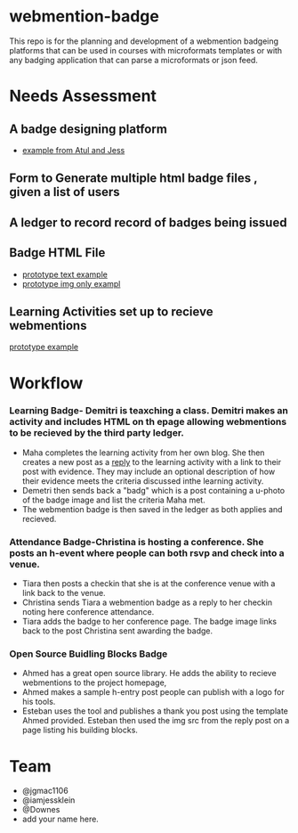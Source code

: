 # webmention-badge

This repo is for the planning and development of a webmention badgeing platforms that can be used in courses with microformats templates or with any badging application that can parse a microformats or json feed.

# Needs Assessment
## A badge designing platform
* [example from Atul and Jess](https://github.com/jgmac1106/badgemaker-prototype)
## Form to Generate multiple html badge files , given a list of users
## A ledger to record record of badges being issued
## Badge HTML File
* [prototype text example](https://github.com/jgmac1106/webmention-badges/blob/master/examplebadge.html)
* [prototype img only exampl](https://github.com/jgmac1106/webmention-badges/blob/master/imageonlybadge.html)
## Learning Activities set up to recieve webmentions
[prototype example](https://github.com/jgmac1106/webmention-badges/blob/master/learningactivityexample.html)

# Workflow
### Learning Badge- Demitri is teaxching a class. Demitri makes an activity and includes HTML on th epage allowing webmentions to be recieved by the third party ledger.

* Maha completes the learning activity from her own blog. She then creates a new post as a [reply](https://indieweb.org/reply)  to the learning activity with a link to their post with evidence. They may include an optional description of how their evidence meets the criteria discussed inthe learning activity.
* Demetri then sends back a "badg" which is a post containing a u-photo of the badge image and list the criteria Maha met. 
* The webmention badge is then saved in the ledger as both applies and recieved.

### Attendance Badge-Christina is hosting a conference. She posts an h-event where people can both rsvp and check into a venue.

* Tiara then posts a checkin that she is at the conference venue with a link back to the venue.
* Christina sends Tiara a webmention badge as a reply to her checkin noting here conference attendance.
* Tiara adds the badge to her conference page. The badge image links back to the post Christina sent awarding the badge.

### Open Source Buidling Blocks Badge

* Ahmed has a great open source library. He adds the ability to recieve webmentions to the project homepage,
* Ahmed makes a sample h-entry post people can publish with a logo for his tools.
* Esteban uses the tool and publishes a thank you post using the template Ahmed provided. Esteban then used the img src from the reply post on a page listing his building blocks.

# Team
* @jgmac1106
* @iamjessklein
* @Downes
* add your name here.



